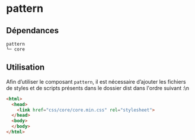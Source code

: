 # pattern

## Dépendances
```shell
pattern
└─ core
```

## Utilisation
Afin d’utiliser le composant `pattern`, il est nécessaire d’ajouter les fichiers de styles et de scripts présents dans le dossier dist dans l'ordre suivant :\n
```html
<html>
  <head>
    <link href="css/core/core.min.css" rel="stylesheet">
  </head>
  <body>
  </body>
</html>
```
